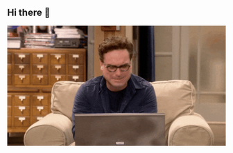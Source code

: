 ## Hi there 👋


<img src = "https://github.com/ShYakov/ShYakov/blob/main/giphy.gif" alt="The Unlimted" width="600">
